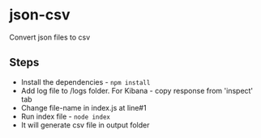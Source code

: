 # json-csv
Convert json files to csv

## Steps

- Install the dependencies - `npm install`
- Add log file to /logs folder. For Kibana - copy response from 'inspect' tab
- Change file-name in index.js at line#1
- Run index file - `node index`
- It will generate csv file in output folder
